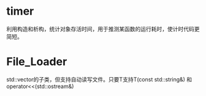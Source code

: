 # timer
利用构造和析构，统计对象存活时间，用于推测某函数的运行耗时，使计时代码更简短。
# File_Loader
std::vector<T>的子类，但支持自动读写文件。只要T支持T(const std::string&) 和 operator<<(std::ostream&)
